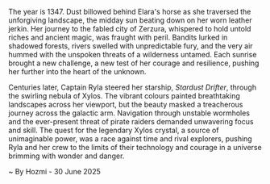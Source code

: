 
The year is 1347.  Dust billowed behind Elara's horse as she traversed the unforgiving landscape, the midday sun beating down on her worn leather jerkin.  Her journey to the fabled city of Zerzura, whispered to hold untold riches and ancient magic, was fraught with peril. Bandits lurked in shadowed forests, rivers swelled with unpredictable fury, and the very air hummed with the unspoken threats of a wilderness untamed.  Each sunrise brought a new challenge, a new test of her courage and resilience, pushing her further into the heart of the unknown.

Centuries later, Captain Ryla steered her starship, *Stardust Drifter*, through the swirling nebula of Xylos.  The vibrant colours painted breathtaking landscapes across her viewport, but the beauty masked a treacherous journey across the galactic arm.  Navigation through unstable wormholes and the ever-present threat of pirate raiders demanded unwavering focus and skill.  The quest for the legendary Xylos crystal, a source of unimaginable power, was a race against time and rival explorers, pushing Ryla and her crew to the limits of their technology and courage in a universe brimming with wonder and danger.

~ By Hozmi - 30 June 2025
